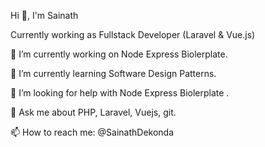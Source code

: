 Hi 👋, I'm Sainath

Currently working as Fullstack Developer (Laravel & Vue.js) 

🔭 I’m currently working on Node Express Biolerplate.

🌱 I’m currently learning Software Design Patterns.

🤔 I’m looking for help with Node Express Biolerplate .

💬 Ask me about PHP, Laravel, Vuejs, git.

📫 How to reach me: @SainathDekonda
